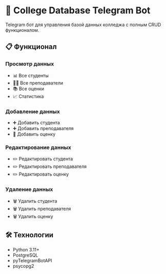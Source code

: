 # 🏫 College Database Telegram Bot

Telegram бот для управления базой данных колледжа с полным CRUD функционалом.

## 📋 Функционал

### Просмотр данных
- 📊 Все студенты
- 👨‍🏫 Все преподаватели  
- 📚 Все оценки
- 📈 Статистика

### Добавление данных
- ➕ Добавить студента
- ➕ Добавить преподавателя
- 📝 Добавить оценку

### Редактирование данных
- ✏️ Редактировать студента
- ✏️ Редактировать преподавателя
- ✏️ Редактировать оценку

### Удаление данных
- 🗑️ Удалить студента
- 🗑️ Удалить преподавателя
- 🗑️ Удалить оценку

## 🛠 Технологии

- Python 3.11+
- PostgreSQL
- pyTelegramBotAPI
- psycopg2

 


